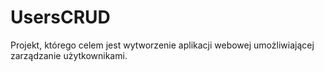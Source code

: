 # UsersCRUD

Projekt, którego celem jest wytworzenie aplikacji webowej umożliwiającej zarządzanie użytkownikami.